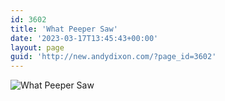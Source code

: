 ```yaml
---
id: 3602
title: 'What Peeper Saw'
date: '2023-03-17T13:45:43+00:00'
layout: page
guid: 'http://new.andydixon.com/?page_id=3602'
---
```


![What Peeper Saw](https://i0.wp.com/assets.g8x2.ldn.idrivee2-23.com/posters/What%20Peeper%20Saw%2001.jpg?w=1200&ssl=1 "What Peeper Saw")